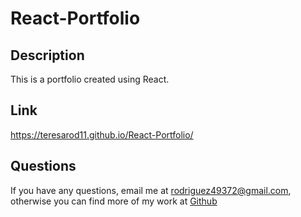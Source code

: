 # React-Portfolio
## Description
  This is a portfolio created using React.
  ## Link
  https://teresarod11.github.io/React-Portfolio/
  ## Questions
  If you have any questions, email me at rodriguez49372@gmail.com, otherwise you can find more of my work at [Github](https://github.com/teresarod11)
